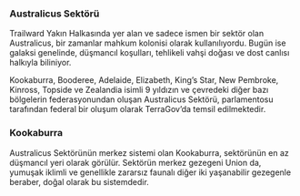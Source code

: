 ### Australicus Sektörü
Trailward Yakın Halkasında yer alan ve sadece ismen bir sektör olan Australicus, bir zamanlar mahkum kolonisi olarak kullanılıyordu. Bugün ise galaksi genelinde, düşmancıl koşulları, tehlikeli vahşi doğası ve dost canlısı halkıyla biliniyor.

Kookaburra, Booderee, Adelaide, Elizabeth, King’s Star, New Pembroke, Kinross, Topside ve Zealandia isimli 9 yıldızın ve çevredeki diğer bazı bölgelerin federasyonundan oluşan Australicus Sektörü, parlamentosu tarafından federal bir oluşum olarak TerraGov’da temsil edilmektedir. 


### Kookaburra
Australicus Sektörünün merkez sistemi olan Kookaburra, sektörünün en az düşmancıl yeri olarak görülür. Sektörün merkez gezegeni Union da, yumuşak iklimli ve genellikle zararsız faunalı diğer iki yaşanabilir gezegenle beraber, doğal olarak bu sistemdedir.

